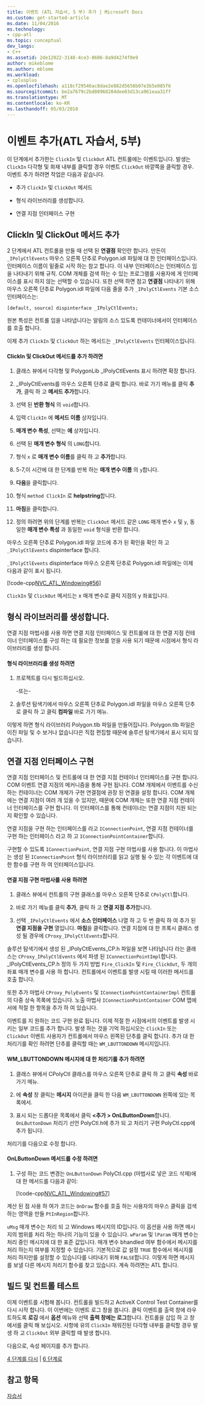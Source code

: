 ```yaml
---
title: 이벤트 (ATL 자습서, 5 부) 추가 | Microsoft Docs
ms.custom: get-started-article
ms.date: 11/04/2016
ms.technology:
- cpp-atl
ms.topic: conceptual
dev_langs:
- C++
ms.assetid: 2de12022-3148-4ce3-8606-8a9d4274f0e9
author: mikeblome
ms.author: mblome
ms.workload:
- cplusplus
ms.openlocfilehash: a118cf29546ac8dae2e882d5658b07e3b5e085f6
ms.sourcegitcommit: be2a7679c2bd80968204dee03d13ca961eaa31ff
ms.translationtype: MT
ms.contentlocale: ko-KR
ms.lasthandoff: 05/03/2018
---
```

# <a name="adding-an-event-atl-tutorial-part-5"></a>이벤트 추가(ATL 자습서, 5부)
이 단계에서 추가한는 `ClickIn` 및 `ClickOut` ATL 컨트롤에는 이벤트입니다. 발생는 `ClickIn` 다각형 및 화재 내부를 클릭할 경우 이벤트 `ClickOut` 바깥쪽을 클릭할 경우. 이벤트 추가 하려면 작업은 다음과 같습니다.  
  
-   추가 `ClickIn` 및 `ClickOut` 메서드  
  
-   형식 라이브러리를 생성합니다.  
  
-   연결 지점 인터페이스 구현  
  
## <a name="adding-the-clickin-and-clickout-methods"></a>ClickIn 및 ClickOut 메서드 추가  
 2 단계에서 ATL 컨트롤을 만들 때 선택 된 **연결점** 확인란 합니다. 만든이 `_IPolyCtlEvents` 마우스 오른쪽 단추로 Polygon.idl 파일에 대 한 인터페이스입니다. 인터페이스 이름이 밑줄로 시작 하는 참고 합니다. 이 내부 인터페이스는 인터페이스 임을 나타내기 위해 규칙. COM 개체를 검색 하는 수 있는 프로그램를 사용자에 게 인터페이스를 표시 하지 않는 선택할 수 있습니다. 또한 선택 하면 참고 **연결점** 나타내기 위해 마우스 오른쪽 단추로 Polygon.idl 파일에 다음 줄을 추가 `_IPolyCtlEvents` 기본 소스 인터페이스는:  
  
 `[default, source] dispinterface _IPolyCtlEvents;`  
  
 원본 특성은 컨트롤 임을 나타냅니다는 알림의 소스 있도록 컨테이너에서이 인터페이스를 호출 합니다.  
  
 이제 추가 `ClickIn` 및 `ClickOut` 하는 메서드는 `_IPolyCtlEvents` 인터페이스입니다.  
  
#### <a name="to-add-the-clickin-and-clickout-methods"></a>ClickIn 및 ClickOut 메서드를 추가 하려면  
  
1.  클래스 뷰에서 다각형 및 PolygonLib _IPolyCtlEvents 표시 하려면 확장 합니다.  
  
2.  _IPolyCtlEvents를 마우스 오른쪽 단추로 클릭 합니다. 바로 가기 메뉴를 클릭 **추가**, 클릭 하 고 **메서드 추가**합니다.  
  
3.  선택 된 **반환 형식** 의 `void`합니다.  
  
4.  입력 `ClickIn` 에 **메서드 이름** 상자입니다.  
  
5.  **매개 변수 특성**, 선택는 **에** 상자입니다.  
  
6.  선택 된 **매개 변수 형식** 의 `LONG`합니다.  
  
7.  형식 `x` 로 **매개 변수 이름**를 클릭 하 고 **추가**합니다.  
  
8.  5-7,이 시간에 대 한 단계를 반복 하는 **매개 변수 이름** 의 `y`합니다.  
  
9. **다음**을 클릭합니다.  
  
10. 형식 `method ClickIn` 로 **helpstring**합니다.  
  
11. **마침**을 클릭합니다.  
  
12. 정의 하려면 위의 단계를 반복는 `ClickOut` 메서드 같은 `LONG` 매개 변수 `x` 및 `y`, 동일한 **매개 변수 특성** 과 동일한 `void` 형식을 반환 합니다.  
  
 마우스 오른쪽 단추로 Polygon.idl 파일 코드에 추가 된 확인을 확인 하 고 `_IPolyCtlEvents` dispinterface 합니다.  
  
 `_IPolyCtlEvents` dispinterface 마우스 오른쪽 단추로 Polygon.idl 파일에는 이제 다음과 같이 표시 됩니다.  
  
 [!code-cpp[NVC_ATL_Windowing#56](../atl/codesnippet/cpp/adding-an-event-atl-tutorial-part-5_1.idl)]  
  
 `ClickIn` 및 `ClickOut` 메서드는 x 매개 변수로 클릭 지점의 y 좌표입니다.  
  
## <a name="generating-the-type-library"></a>형식 라이브러리를 생성합니다.  
 연결 지점 마법사를 사용 하면 연결 지점 인터페이스 및 컨트롤에 대 한 연결 지점 컨테이너 인터페이스를 구성 하는 데 필요한 정보를 얻을 사용 되기 때문에 시점에서 형식 라이브러리를 생성 합니다.  
  
#### <a name="to-generate-the-type-library"></a>형식 라이브러리를 생성 하려면  
  
1.  프로젝트를 다시 빌드하십시오.  
  
     -또는-  
  
2.  솔루션 탐색기에서 마우스 오른쪽 단추로 Polygon.idl 파일을 마우스 오른쪽 단추로 클릭 하 고 클릭 **컴파일** 바로 가기 메뉴.  
  
 이렇게 하면 형식 라이브러리 Polygon.tlb 파일을 만들어집니다. Polygon.tlb 파일은 이진 파일 및 수 보거나 없습니다은 직접 편집할 때문에 솔루션 탐색기에서 표시 되지 않습니다.  
  
## <a name="implementing-the-connection-point-interfaces"></a>연결 지점 인터페이스 구현  
 연결 지점 인터페이스 및 컨트롤에 대 한 연결 지점 컨테이너 인터페이스를 구현 합니다. COM 이벤트 연결 지점의 메커니즘을 통해 구현 됩니다. COM 개체에서 이벤트를 수신 하는 컨테이너는 COM 개체가 구현 연결점에 권장 된 연결을 설정 합니다. COM 개체에는 연결 지점이 여러 개 있을 수 있지만, 때문에 COM 개체는 또한 연결 지점 컨테이너 인터페이스를 구현 합니다. 이 인터페이스를 통해 컨테이너는 연결 지점이 지원 되는지 확인할 수 있습니다.  
  
 연결 지점을 구현 하는 인터페이스를 라고 `IConnectionPoint`, 연결 지점 컨테이너를 구현 하는 인터페이스 라고 하 고 `IConnectionPointContainer`합니다.  
  
 구현할 수 있도록 `IConnectionPoint`, 연결 지점 구현 마법사를 사용 합니다. 이 마법사는 생성 된 `IConnectionPoint` 형식 라이브러리를 읽고 실행 될 수 있는 각 이벤트에 대 한 함수를 구현 하 여 인터페이스입니다.  
  
#### <a name="to-use-the-implement-connection-point-wizard"></a>연결 지점 구현 마법사를 사용 하려면  
  
1.  클래스 뷰에서 컨트롤의 구현 클래스를 마우스 오른쪽 단추로 `CPolyCtl`합니다.  
  
2.  바로 가기 메뉴를 클릭 **추가**, 클릭 하 고 **연결 지점 추가**합니다.  
  
3.  선택 `_IPolyCtlEvents` 에서 **소스 인터페이스** 나열 하 고 두 번 클릭 하 여 추가 된 **연결 지점을 구현** 열입니다. **마침**을 클릭합니다. 연결 지점에 대 한 프록시 클래스 생성 될 경우에 `CProxy_IPolyCtlEvents`합니다.  
  
 솔루션 탐색기에서 생성 된 _IPolyCtlEvents_CP.h 파일을 보면 나타납니다 라는 클래스는 `CProxy_IPolyCtlEvents` 에서 파생 된 `IConnectionPointImpl`합니다. _IPolyCtlEvents_CP.h 정의 두 가지 방법 `Fire_ClickIn` 및 `Fire_ClickOut`, 두 개의 좌표 매개 변수를 사용 하 합니다. 컨트롤에서 이벤트를 발생 시킬 때 이러한 메서드를 호출 합니다.  
  
 또한 추가 마법사 `CProxy_PolyEvents` 및 `IConnectionPointContainerImpl` 컨트롤의 다중 상속 목록에 있습니다. 노출 마법사 `IConnectionPointContainer` COM 맵에서에 적절 한 항목을 추가 하 여 있습니다.  
  
 이벤트를 지 원하는 코드 구현 완료 됩니다. 이제 적절 한 시점에서의 이벤트를 발생 시키는 일부 코드를 추가 합니다. 발생 하는 것을 기억 하십시오는 `ClickIn` 또는 `ClickOut` 이벤트 사용자가 컨트롤에서 마우스 왼쪽된 단추를 클릭 합니다. 추가 대 한 처리기를 확인 하려면 단추를 클릭할 때는 `WM_LBUTTONDOWN` 메시지입니다.  
  
#### <a name="to-add-a-handler-for-the-wmlbuttondown-message"></a>WM_LBUTTONDOWN 메시지에 대 한 처리기를 추가 하려면  
  
1.  클래스 뷰에서 CPolyCtl 클래스를 마우스 오른쪽 단추로 클릭 하 고 클릭 **속성** 바로 가기 메뉴.  
  
2.  에 **속성** 창 클릭는 **메시지** 아이콘을 클릭 한 다음 `WM_LBUTTONDOWN` 왼쪽에 있는 목록에서.  
  
3.  표시 되는 드롭다운 목록에서 클릭  **\<추가 > OnLButtonDown**합니다. `OnLButtonDown` 처리기 선언 PolyCtl.h에 추가 되 고 처리기 구현 PolyCtl.cpp에 추가 됩니다.  
  
 처리기를 다음으로 수정 합니다.  
  
#### <a name="to-modify-the-onlbuttondown-method"></a>OnLButtonDown 메서드를 수정 하려면  
  
1.  구성 하는 코드 변경는 `OnLButtonDown` PolyCtl.cpp (마법사로 넣은 코드 삭제)에 대 한 메서드를 다음과 같이:  
  
     [!code-cpp[NVC_ATL_Windowing#57](../atl/codesnippet/cpp/adding-an-event-atl-tutorial-part-5_2.cpp)]  
  
 계산 된 점 사용 하 여가 코드는 `OnDraw` 함수를 호출 하는 사용자의 마우스 클릭을 검색 하는 영역을 만들 `PtInRegion`합니다.  
  
 `uMsg` 매개 변수는 처리 되 고 Windows 메시지의 ID입니다. 이 옵션을 사용 하면 메시지의 범위를 처리 하는 하나의 기능이 있을 수 있습니다. `wParam` 및 `lParam` 매개 변수는 처리 중인 메시지에 대 한 표준 값입니다. 매개 변수 bhandled 여부 함수에서 메시지를 처리 하는지 여부를 지정할 수 있습니다. 기본적으로 값 설정 `TRUE` 함수에서 메시지를 처리 하지만를 설정할 수 있습니다를 나타내기 위해 `FALSE`합니다. 이렇게 하면 메시지를 보낼 다른 메시지 처리기 함수를 찾고 있습니다. 계속 하려면는 ATL 합니다.  
  
## <a name="building-and-testing-the-control"></a>빌드 및 컨트롤 테스트  
 이제 이벤트를 시험해 봅니다. 컨트롤을 빌드하고 ActiveX Control Test Container를 다시 시작 합니다. 이 이번에는 이벤트 로그 창을 봅니다. 클릭 이벤트를 출력 창에 라우트하도록 **로깅** 에서 **옵션** 메뉴와 선택 **출력 창에는 로그**합니다. 컨트롤을 삽입 하 고 창에서를 클릭 해 보십시오. 사항에 유의 `ClickIn` 채워진된 다각형 내부를 클릭할 경우 발생 하 고 `ClickOut` 외부 클릭할 때 발생 합니다.  
  
 다음으로, 속성 페이지를 추가 합니다.  
  
 [4 단계를 다시](../atl/changing-the-drawing-code-atl-tutorial-part-4.md) &#124; [6 단계로](../atl/adding-a-property-page-atl-tutorial-part-6.md)  
  
## <a name="see-also"></a>참고 항목  
 [자습서](../atl/active-template-library-atl-tutorial.md)

